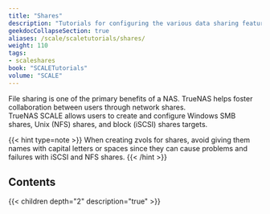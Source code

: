 ```yaml
---
title: "Shares"
description: "Tutorials for configuring the various data sharing features in TrueNAS SCALE."
geekdocCollapseSection: true
aliases: /scale/scaletutorials/shares/
weight: 110
tags:
- scaleshares
book: "SCALETutorials"
volume: "SCALE"
---
```


File sharing is one of the primary benefits of a NAS. TrueNAS helps foster collaboration between users through network shares.  
TrueNAS SCALE allows users to create and configure Windows SMB shares, Unix (NFS) shares, and block (iSCSI) shares targets.

{{< hint type=note >}}
When creating zvols for shares, avoid giving them names with capital letters or spaces since they can cause problems and failures with iSCSI and NFS shares.
{{< /hint >}}

## Contents

{{< children depth="2" description="true" >}}
